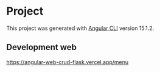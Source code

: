 # Project

This project was generated with [Angular CLI](https://github.com/angular/angular-cli) version 15.1.2.

## Development web 

https://angular-web-crud-flask.vercel.app/menu
